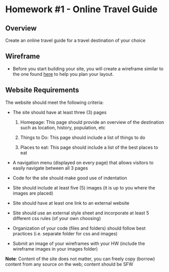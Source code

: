 # Homework #1 - Online Travel Guide

## Overview

Create an online travel guide for a travel destination of your choice

## Wireframe

- Before you start building your site, you will create a wireframe similar to the one found [here](https://fewd20190318.github.io/04-css-basics/code-along/) to help you plan your layout.


## Website Requirements

The website should meet the following criteria:

- The site should have at least three (3) pages

    1. Homepage: This page should provide an overview of the destination such as location, history, population, etc

    2. Things to Do: This page should include a list of things to do

    3. Places to eat: This page should include a list of the best places to eat

- A navigation menu (displayed on every page) that allows visitors to easily navigate between all 3 pages

- Code for the site should make good use of indentation

- Site should include at least five (5) images (it is up to you where the images are placed)

- Site should have at least one link to an external website

- Site should use an external style sheet and incorporate at least 5 different css rules (of your own choosing)

- Organization of your code (files and folders) should follow best practices (i.e. separate folder for css and images)

- Submit an image of your wireframes with your HW (include the wireframe images in your images folder)

**Note**: Content of the site does not matter, you can freely copy (borrow) content from any source on the web; content should be SFW
